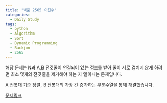 ```yaml
---
title: "백준 2565 이친수"
categories:
  - Daily Study
tags:
  - python
  - Algorithm
  - Sort
  - Dynamic Programming
  - Backjon
  - 2565
---
```


해당 문제는 N과 A,B 전깃줄이 연결되어 있는 정보를 받아 줄이 서로 겹치지 않게 하려면 최소 몇개의 전깃줄을 제거해야 하는 지 알아내는 문제입니다.


A 전봇대 기준 정렬, B 전봇대의 가장 긴 증가하는 부분수열을 통해 해결했습니다. 


[문제링크](https://www.acmicpc.net/problem/2565)


<script src="https://gist.github.com/voka/c64d66a68186ad5d2fd8049830192882.js"></script>